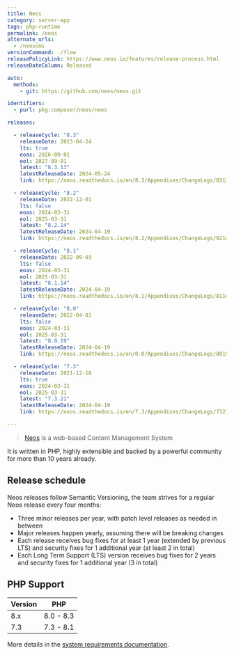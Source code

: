 ```yaml
---
title: Neos
category: server-app
tags: php-runtime
permalink: /neos
alternate_urls:
  - /neoscms
versionCommand: ./flow
releasePolicyLink: https://www.neos.io/features/release-process.html
releaseDateColumn: Released

auto:
  methods:
    - git: https://github.com/neos/neos.git

identifiers:
  - purl: pkg:composer/neos/neos

releases:

  - releaseCycle: "8.3"
    releaseDate: 2023-04-24
    lts: true
    eoas: 2026-09-01
    eol: 2027-09-01
    latest: "8.3.13"
    latestReleaseDate: 2024-05-24
    link: https://neos.readthedocs.io/en/8.3/Appendixes/ChangeLogs/8313.html

  - releaseCycle: "8.2"
    releaseDate: 2022-12-01
    lts: false
    eoas: 2024-03-31
    eol: 2025-03-31
    latest: "8.2.14"
    latestReleaseDate: 2024-04-19
    link: https://neos.readthedocs.io/en/8.2/Appendixes/ChangeLogs/8214.html

  - releaseCycle: "8.1"
    releaseDate: 2022-09-03
    lts: false
    eoas: 2024-03-31
    eol: 2025-03-31
    latest: "8.1.14"
    latestReleaseDate: 2024-04-19
    link: https://neos.readthedocs.io/en/8.1/Appendixes/ChangeLogs/8114.html

  - releaseCycle: "8.0"
    releaseDate: 2022-04-01
    lts: false
    eoas: 2024-03-31
    eol: 2025-03-31
    latest: "8.0.19"
    latestReleaseDate: 2024-04-19
    link: https://neos.readthedocs.io/en/8.0/Appendixes/ChangeLogs/8019.html

  - releaseCycle: "7.3"
    releaseDate: 2021-12-10
    lts: true
    eoas: 2024-03-31
    eol: 2025-03-31
    latest: "7.3.21"
    latestReleaseDate: 2024-04-19
    link: https://neos.readthedocs.io/en/7.3/Appendixes/ChangeLogs/7321.html

---
```


> [Neos](https://www.neos.io) is a web-based Content Management System

It is written in PHP, highly extensible and backed by a powerful community for more than 10 years already.

## Release schedule

Neos releases follow Semantic Versioning, the team strives for a regular Neos release every four months:

- Three minor releases per year, with patch level releases as needed in between
- Major releases happen yearly, assuming there will be breaking changes
- Each release receives bug fixes for at least 1 year (extended by previous LTS) and security fixes for 1 additional year (at least 2 in total)
- Each Long Term Support (LTS) version receives bug fixes for 2 years and security fixes for 1 additional year (3 in total)

## PHP Support

| Version | PHP       |
|---------|-----------|
| 8.x     | 8.0 - 8.3 |
| 7.3     | 7.3 - 8.1 |

More details in the [system requirements documentation](https://docs.neos.io/guide/installation-development-setup/system-requirements).
